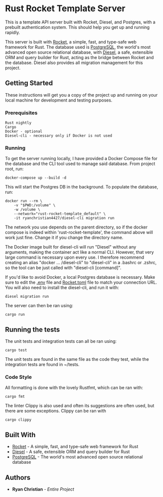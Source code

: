 # Rust Rocket Template Server

This is a template API server built with Rocket, Diesel, and Postgres, with a prebuilt authentication system. This should help you get up and running rapidly.

This server is built with [Rocket](https://rocket.rs), a simple, fast, and type-safe web framework for Rust. The database used is [PostgreSQL](https://www.postgresql.org/), the world's most advanced open source relational database, with [Diesel](http://diesel.rs), a safe, extensible ORM and query builder for Rust, acting as the bridge between Rocket and the database. Diesel also provides all migration management for this project.

## Getting Started

These instructions will get you a copy of the project up and running on your local machine for development and testing purposes.

### Prerequisites

```
Rust nightly
Cargo
Docker - optional
Diesel-cli - necessary only if Docker is not used
```

### Running

To get the server running locally, I have provided a Docker Compose file for the database and the CLI tool used to manage said database. From project root, run:

```
docker-compose up --build -d
```

This will start the Postgres DB in the background. To populate the database, run:

```
docker run --rm \
    -v "$PWD:/volume" \
    -w /volume \
    --network="rust-rocket-template_default" \
    -it ryanchristian4427/diesel-cli migration run
```

The network you use depends on the parent directory, so if the docker compose is indeed within 'rust-rocket-template', the command above will work just fine. Change it if you change the directory name.

The Docker image built for diesel-cli will run "Diesel" without any arguments, making the container act like a normal CLI. However, that very large command is necessary upon every use. I therefore recommend creating an alias "docker ... /diesel-cli" to "diesel-cli" in a .bashrc or .zshrc, so the tool can be just called with "diesel-cli [command]".

If you'd like to avoid Docker, a local Postgres database is necessary. Make sure to edit the [.env](.env) file and [Rocket.toml](Rocket.toml) file to match your connection URL. You will also need to install the diesel-cli, and run it with:

```
diesel migration run
```

The server can then be ran using:

```
cargo run
```

## Running the tests

The unit tests and integration tests can all be ran using:

```
cargo test
```

The unit tests are found in the same file as the code they test, while the integration tests are found in ~/tests.

### Code Style

All formatting is done with the lovely Rustfmt, which can be ran with:

```
cargo fmt
```

The linter Clippy is also used and often its suggestions are often used, but there are some exceptions. Clippy can be ran with

```
cargo clippy
```

## Built With

* [Rocket](https://github.com/glium/glium) - A simple, fast, and type-safe web framework for Rust
* [Diesel](https://github.com/tomaka/glium_text) - A safe, extensible ORM and query builder for Rust
* [PostgreSQL](https://github.com/rustgd/cgmath) - The world's most advanced open source relational database

## Authors

* **Ryan Christian** - *Entire Project*